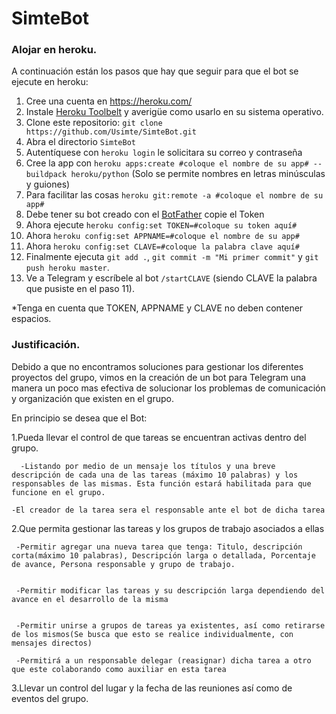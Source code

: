 # SimteBot
<h3> Alojar en heroku.</h3>
A continuación están los pasos que hay que seguir para que el bot se ejecute en heroku:

1. Cree una cuenta en https://heroku.com/
2. Instale [Heroku Toolbelt](https://devcenter.heroku.com/articles/heroku-cli) y averigüe como usarlo en su sistema operativo.
3. Clone este repositorio: `git clone https://github.com/Usimte/SimteBot.git` 
4. Abra el directorio `SimteBot`
5. Autentíquese con `heroku login` le solicitara su correo y contraseña
6. Cree la app con `heroku apps:create #coloque el nombre de su app# --buildpack heroku/python` (Solo se permite nombres en letras minúsculas y guiones)
7. Para facilitar las cosas `heroku git:remote -a #coloque el nombre de su app#`
8. Debe tener su bot creado con el [BotFather](https://t.me/botfather) copie el Token
9. Ahora ejecute `heroku config:set TOKEN=#coloque su token aquí#`
10. Ahora `heroku config:set APPNAME=#coloque el nombre de su app#`
11. Ahora `heroku config:set CLAVE=#coloque la palabra clave aquí#`
12. Finalmente ejecuta `git add .`, `git commit -m "Mi primer commit"` y `git push heroku master`.
13. Ve a Telegram y escríbele al bot `/startCLAVE` (siendo CLAVE la palabra que pusiste en el paso 11).

*Tenga en cuenta que  TOKEN, APPNAME y CLAVE no deben contener espacios.

<h3> Justificación.</h3>
Debido a que no encontramos soluciones para gestionar los diferentes proyectos del grupo, vimos en la creación de un bot para Telegram una manera un poco mas efectiva de solucionar los problemas de comunicación y organización que existen en el grupo.


En principio se desea que el Bot:


   1.Pueda llevar el control de que tareas se encuentran activas dentro del grupo.


   	  -Listando por medio de un mensaje los títulos y una breve descripción de cada una de las tareas (máximo 10 palabras) y los responsables de las mismas. Esta función estará habilitada para que funcione en el grupo.
	  
	-El creador de la tarea sera el responsable ante el bot de dicha tarea

   2.Que permita gestionar las tareas y los grupos de trabajo asociados a ellas


   	 -Permitir agregar una nueva tarea que tenga: Titulo, descripción corta(máximo 10 palabras), Descripción larga o detallada, Porcentaje de avance, Persona responsable y grupo de trabajo.


	 -Permitir modificar las tareas y su descripción larga dependiendo del avance en el desarrollo de la misma


	 -Permitir unirse a grupos de tareas ya existentes, así como retirarse de los mismos(Se busca que esto se realice individualmente, con mensajes directos)
	 
	 -Permitirá a un responsable delegar (reasignar) dicha tarea a otro que este colaborando como auxiliar en esta tarea


   3.Llevar un control del lugar y la fecha de las reuniones así como de eventos del grupo.
   
